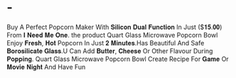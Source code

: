 # -
Buy A Perfect Popcorn Maker With 𝐒𝐢𝐥𝐢𝐜𝐨𝐧 𝐃𝐮𝐚𝐥 𝐅𝐮𝐧𝐜𝐭𝐢𝐨𝐧 In Just ($𝟏𝟓.𝟎𝟎) From 𝐈 𝐍𝐞𝐞𝐝 𝐌𝐞 𝐎𝐧𝐞. the product Quart Glass Microwave Popcorn Bowl Enjoy 𝐅𝐫𝐞𝐬𝐡, 𝐇𝐨𝐭 Popcorn In Just 𝟐 𝐌𝐢𝐧𝐮𝐭𝐞𝐬.Has Beautiful And Safe 𝐁𝐨𝐫𝐨𝐬𝐢𝐥𝐢𝐜𝐚𝐭𝐞 𝐆𝐥𝐚𝐬𝐬.U Can Add 𝐁𝐮𝐭𝐭𝐞𝐫, 𝐂𝐡𝐞𝐞𝐬𝐞 Or Other Flavour During 𝐏𝐨𝐩𝐩𝐢𝐧𝐠. Quart Glass Microwave Popcorn Bowl Create Recipe For 𝐆𝐚𝐦𝐞 Or 𝐌𝐨𝐯𝐢𝐞 𝐍𝐢𝐠𝐡𝐭 And Have Fun
